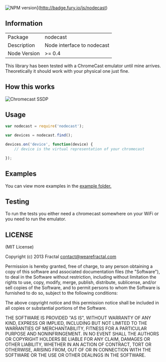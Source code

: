 ![NPM version](https://badge.fury.io/js/nodecast.png)](http://badge.fury.io/js/nodecast)

## Information

<table>
<tr>
<td>Package</td><td>nodecast</td>
</tr>
<tr>
<td>Description</td>
<td>Node interface to nodecast</td>
</tr>
<tr>
<td>Node Version</td>
<td>>= 0.4</td>
</tr>
</table>

This library has been tested with a ChromeCast emulator until mine arrives. Theoretically it should work with your physical one just fine.

## How this works

![Chromecast SSDP](http://geeknizer.com/wp-content/uploads/2013/07/dial-discovery.jpg)

## Usage

```javascript
var nodecast = require('nodecast');

var devices = nodecast.find();

devices.on('device', function(device) {
	// device is the virtual representation of your chromecast

});
```

## Examples

You can view more examples in the [example folder.](https://github.com/wearefractal/nodecast/tree/master/examples)

## Testing

To run the tests you either need a chromecast somewhere on your WiFi or you need to run the emulator.

## LICENSE

(MIT License)

Copyright (c) 2013 Fractal <contact@wearefractal.com>

Permission is hereby granted, free of charge, to any person obtaining
a copy of this software and associated documentation files (the
"Software"), to deal in the Software without restriction, including
without limitation the rights to use, copy, modify, merge, publish,
distribute, sublicense, and/or sell copies of the Software, and to
permit persons to whom the Software is furnished to do so, subject to
the following conditions:

The above copyright notice and this permission notice shall be
included in all copies or substantial portions of the Software.

THE SOFTWARE IS PROVIDED "AS IS", WITHOUT WARRANTY OF ANY KIND,
EXPRESS OR IMPLIED, INCLUDING BUT NOT LIMITED TO THE WARRANTIES OF
MERCHANTABILITY, FITNESS FOR A PARTICULAR PURPOSE AND
NONINFRINGEMENT. IN NO EVENT SHALL THE AUTHORS OR COPYRIGHT HOLDERS BE
LIABLE FOR ANY CLAIM, DAMAGES OR OTHER LIABILITY, WHETHER IN AN ACTION
OF CONTRACT, TORT OR OTHERWISE, ARISING FROM, OUT OF OR IN CONNECTION
WITH THE SOFTWARE OR THE USE OR OTHER DEALINGS IN THE SOFTWARE.
